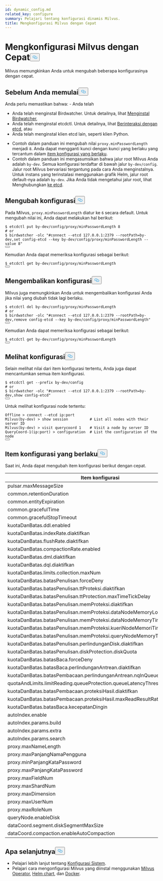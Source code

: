 ```yaml
---
id: dynamic_config.md
related_key: configure
summary: Pelajari tentang konfigurasi dinamis Milvus.
title: Mengkonfigurasi Milvus dengan Cepat
---
```

<h1 id="Configure-Milvus-on-the-Fly" class="common-anchor-header">Mengkonfigurasi Milvus dengan Cepat<button data-href="#Configure-Milvus-on-the-Fly" class="anchor-icon" translate="no">
      <svg translate="no"
        aria-hidden="true"
        focusable="false"
        height="20"
        version="1.1"
        viewBox="0 0 16 16"
        width="16"
      >
        <path
          fill="#0092E4"
          fill-rule="evenodd"
          d="M4 9h1v1H4c-1.5 0-3-1.69-3-3.5S2.55 3 4 3h4c1.45 0 3 1.69 3 3.5 0 1.41-.91 2.72-2 3.25V8.59c.58-.45 1-1.27 1-2.09C10 5.22 8.98 4 8 4H4c-.98 0-2 1.22-2 2.5S3 9 4 9zm9-3h-1v1h1c1 0 2 1.22 2 2.5S13.98 12 13 12H9c-.98 0-2-1.22-2-2.5 0-.83.42-1.64 1-2.09V6.25c-1.09.53-2 1.84-2 3.25C6 11.31 7.55 13 9 13h4c1.45 0 3-1.69 3-3.5S14.5 6 13 6z"
        ></path>
      </svg>
    </button></h1><p>Milvus memungkinkan Anda untuk mengubah beberapa konfigurasinya dengan cepat.</p>
<h2 id="Before-you-start" class="common-anchor-header">Sebelum Anda memulai<button data-href="#Before-you-start" class="anchor-icon" translate="no">
      <svg translate="no"
        aria-hidden="true"
        focusable="false"
        height="20"
        version="1.1"
        viewBox="0 0 16 16"
        width="16"
      >
        <path
          fill="#0092E4"
          fill-rule="evenodd"
          d="M4 9h1v1H4c-1.5 0-3-1.69-3-3.5S2.55 3 4 3h4c1.45 0 3 1.69 3 3.5 0 1.41-.91 2.72-2 3.25V8.59c.58-.45 1-1.27 1-2.09C10 5.22 8.98 4 8 4H4c-.98 0-2 1.22-2 2.5S3 9 4 9zm9-3h-1v1h1c1 0 2 1.22 2 2.5S13.98 12 13 12H9c-.98 0-2-1.22-2-2.5 0-.83.42-1.64 1-2.09V6.25c-1.09.53-2 1.84-2 3.25C6 11.31 7.55 13 9 13h4c1.45 0 3-1.69 3-3.5S14.5 6 13 6z"
        ></path>
      </svg>
    </button></h2><p>Anda perlu memastikan bahwa: - Anda telah</p>
<ul>
<li>Anda telah menginstal Birdwatcher. Untuk detailnya, lihat <a href="/docs/id/birdwatcher_install_guides.md">Menginstal Birdwatcher</a>,</li>
<li>Anda telah menginstal etcdctl. Untuk detailnya, lihat <a href="https://etcd.io/docs/v3.5/dev-guide/interacting_v3/">Berinteraksi dengan etcd</a>, atau</li>
<li>Anda telah menginstal klien etcd lain, seperti klien Python.</li>
</ul>
<div class="alert note">
<ul>
<li>Contoh dalam panduan ini mengubah nilai <code translate="no">proxy.minPasswordLength</code> menjadi <code translate="no">8</code>. Anda dapat mengganti kunci dengan kunci yang berlaku yang tercantum dalam <a href="/docs/id/dynamic_config.md#Applicable-configuration-items">item konfigurasi yang berlaku</a>.</li>
<li>Contoh dalam panduan ini mengasumsikan bahwa jalur root Milvus Anda adalah <code translate="no">by-dev</code>. Semua konfigurasi terdaftar di bawah jalur <code translate="no">by-dev/config</code>. Jalur root Milvus bervariasi tergantung pada cara Anda menginstalnya. Untuk instans yang terinstalasi menggunakan grafik Helm, jalur root default-nya adalah <code translate="no">by-dev</code>. Jika Anda tidak mengetahui jalur root, lihat Menghubungkan <a href="/docs/id/birdwatcher_usage_guides.md#Connect-to-etcd">ke etcd</a>.</li>
</ul>
</div>
<h2 id="Change-configurations" class="common-anchor-header">Mengubah konfigurasi<button data-href="#Change-configurations" class="anchor-icon" translate="no">
      <svg translate="no"
        aria-hidden="true"
        focusable="false"
        height="20"
        version="1.1"
        viewBox="0 0 16 16"
        width="16"
      >
        <path
          fill="#0092E4"
          fill-rule="evenodd"
          d="M4 9h1v1H4c-1.5 0-3-1.69-3-3.5S2.55 3 4 3h4c1.45 0 3 1.69 3 3.5 0 1.41-.91 2.72-2 3.25V8.59c.58-.45 1-1.27 1-2.09C10 5.22 8.98 4 8 4H4c-.98 0-2 1.22-2 2.5S3 9 4 9zm9-3h-1v1h1c1 0 2 1.22 2 2.5S13.98 12 13 12H9c-.98 0-2-1.22-2-2.5 0-.83.42-1.64 1-2.09V6.25c-1.09.53-2 1.84-2 3.25C6 11.31 7.55 13 9 13h4c1.45 0 3-1.69 3-3.5S14.5 6 13 6z"
        ></path>
      </svg>
    </button></h2><p>Pada Milvus, <code translate="no">proxy.minPasswordLength</code> diatur ke <code translate="no">6</code> secara default. Untuk mengubah nilai ini, Anda dapat melakukan hal berikut:</p>
<pre><code translate="no" class="language-shell">$ etcdctl put by-dev/config/proxy/minPasswordLength 8
<span class="hljs-comment"># or</span>
$ birdwatcher -olc <span class="hljs-string">&quot;#connect --etcd 127.0.0.1:2379 --rootPath=by-dev,set config-etcd --key by-dev/config/proxy/minPasswordLength --value 8&quot;</span>
<button class="copy-code-btn"></button></code></pre>
<p>Kemudian Anda dapat memeriksa konfigurasi sebagai berikut:</p>
<pre><code translate="no" class="language-shell">$ etcdctl <span class="hljs-keyword">get</span> <span class="hljs-keyword">by</span>-dev/config/proxy/minPasswordLength
<button class="copy-code-btn"></button></code></pre>
<h2 id="Roll-back-configurations" class="common-anchor-header">Mengembalikan konfigurasi<button data-href="#Roll-back-configurations" class="anchor-icon" translate="no">
      <svg translate="no"
        aria-hidden="true"
        focusable="false"
        height="20"
        version="1.1"
        viewBox="0 0 16 16"
        width="16"
      >
        <path
          fill="#0092E4"
          fill-rule="evenodd"
          d="M4 9h1v1H4c-1.5 0-3-1.69-3-3.5S2.55 3 4 3h4c1.45 0 3 1.69 3 3.5 0 1.41-.91 2.72-2 3.25V8.59c.58-.45 1-1.27 1-2.09C10 5.22 8.98 4 8 4H4c-.98 0-2 1.22-2 2.5S3 9 4 9zm9-3h-1v1h1c1 0 2 1.22 2 2.5S13.98 12 13 12H9c-.98 0-2-1.22-2-2.5 0-.83.42-1.64 1-2.09V6.25c-1.09.53-2 1.84-2 3.25C6 11.31 7.55 13 9 13h4c1.45 0 3-1.69 3-3.5S14.5 6 13 6z"
        ></path>
      </svg>
    </button></h2><p>Milvus juga memungkinkan Anda untuk mengembalikan konfigurasi Anda jika nilai yang diubah tidak lagi berlaku.</p>
<pre><code translate="no" class="language-shell">$ etcdctl <span class="hljs-keyword">del</span> by-dev/config/proxy/minPasswordLength 
<span class="hljs-comment"># or </span>
$ birdwatcher -olc <span class="hljs-string">&quot;#connect --etcd 127.0.0.1:2379 --rootPath=by-dev,remove config-etcd --key by-dev/config/proxy/minPasswordLength&quot;</span>
<button class="copy-code-btn"></button></code></pre>
<p>Kemudian Anda dapat memeriksa konfigurasi sebagai berikut:</p>
<pre><code translate="no" class="language-shell">$ etcdctl <span class="hljs-keyword">get</span> <span class="hljs-keyword">by</span>-dev/config/proxy/minPasswordLength
<button class="copy-code-btn"></button></code></pre>
<h2 id="View-configurations" class="common-anchor-header">Melihat konfigurasi<button data-href="#View-configurations" class="anchor-icon" translate="no">
      <svg translate="no"
        aria-hidden="true"
        focusable="false"
        height="20"
        version="1.1"
        viewBox="0 0 16 16"
        width="16"
      >
        <path
          fill="#0092E4"
          fill-rule="evenodd"
          d="M4 9h1v1H4c-1.5 0-3-1.69-3-3.5S2.55 3 4 3h4c1.45 0 3 1.69 3 3.5 0 1.41-.91 2.72-2 3.25V8.59c.58-.45 1-1.27 1-2.09C10 5.22 8.98 4 8 4H4c-.98 0-2 1.22-2 2.5S3 9 4 9zm9-3h-1v1h1c1 0 2 1.22 2 2.5S13.98 12 13 12H9c-.98 0-2-1.22-2-2.5 0-.83.42-1.64 1-2.09V6.25c-1.09.53-2 1.84-2 3.25C6 11.31 7.55 13 9 13h4c1.45 0 3-1.69 3-3.5S14.5 6 13 6z"
        ></path>
      </svg>
    </button></h2><p>Selain melihat nilai dari item konfigurasi tertentu, Anda juga dapat mencantumkan semua item konfigurasi.</p>
<pre><code translate="no" class="language-shell">$ etcdctl <span class="hljs-keyword">get</span> --prefix <span class="hljs-keyword">by</span>-dev/config
<span class="hljs-meta"># or</span>
$ birdwatcher -olc <span class="hljs-string">&quot;#connect --etcd 127.0.0.1:2379 --rootPath=by-dev,show config-etcd&quot;</span>
<button class="copy-code-btn"></button></code></pre>
<p>Untuk melihat konfigurasi node tertentu:</p>
<pre><code translate="no" class="language-shell">Offline &gt; connect --etcd ip:port 
Milvus(by-dev) &gt; show session          <span class="hljs-comment"># List all nodes with their server ID</span>
Milvus(by-dev) &gt; visit querycoord <span class="hljs-number">1</span>    <span class="hljs-comment"># Visit a node by server ID</span>
QueryCoord-<span class="hljs-number">1</span>(ip:port) &gt; configuration  <span class="hljs-comment"># List the configuration of the node</span>
<button class="copy-code-btn"></button></code></pre>
<h2 id="Applicable-configuration-items" class="common-anchor-header">Item konfigurasi yang berlaku<button data-href="#Applicable-configuration-items" class="anchor-icon" translate="no">
      <svg translate="no"
        aria-hidden="true"
        focusable="false"
        height="20"
        version="1.1"
        viewBox="0 0 16 16"
        width="16"
      >
        <path
          fill="#0092E4"
          fill-rule="evenodd"
          d="M4 9h1v1H4c-1.5 0-3-1.69-3-3.5S2.55 3 4 3h4c1.45 0 3 1.69 3 3.5 0 1.41-.91 2.72-2 3.25V8.59c.58-.45 1-1.27 1-2.09C10 5.22 8.98 4 8 4H4c-.98 0-2 1.22-2 2.5S3 9 4 9zm9-3h-1v1h1c1 0 2 1.22 2 2.5S13.98 12 13 12H9c-.98 0-2-1.22-2-2.5 0-.83.42-1.64 1-2.09V6.25c-1.09.53-2 1.84-2 3.25C6 11.31 7.55 13 9 13h4c1.45 0 3-1.69 3-3.5S14.5 6 13 6z"
        ></path>
      </svg>
    </button></h2><p>Saat ini, Anda dapat mengubah item konfigurasi berikut dengan cepat.</p>
<table>
<thead>
<tr><th>Item konfigurasi</th><th>Nilai default</th></tr>
</thead>
<tbody>
<tr><td>pulsar.maxMessageSize</td><td>5242880</td></tr>
<tr><td>common.retentionDuration</td><td>86400</td></tr>
<tr><td>common.entityExpiration</td><td>-1</td></tr>
<tr><td>common.gracefulTime</td><td>5000</td></tr>
<tr><td>common.gracefulStopTimeout</td><td>30</td></tr>
<tr><td>kuotaDanBatas.ddl.enabled</td><td>FALSE</td></tr>
<tr><td>kuotaDanBatas.indexRate.diaktifkan</td><td>FALSE</td></tr>
<tr><td>kuotaDanBatas.flushRate.diaktifkan</td><td>SALAH</td></tr>
<tr><td>kuotaDanBatas.compactionRate.enabled</td><td>FALSE</td></tr>
<tr><td>kuotaDanBatas.dml.diaktifkan</td><td>FALSE</td></tr>
<tr><td>kuotaDanBatas.dql.diaktifkan</td><td>FALSE</td></tr>
<tr><td>kuotaDanBatas.limits.collection.maxNum</td><td>64</td></tr>
<tr><td>kuotaDanBatas.batasPenulisan.forceDeny</td><td>FALSE</td></tr>
<tr><td>kuotaDanBatas.batasPenulisan.ttProteksi.diaktifkan</td><td>FALSE</td></tr>
<tr><td>kuotaDanBatas.batasPenulisan.ttProtection.maxTimeTickDelay</td><td>9223372036854775807</td></tr>
<tr><td>kuotaDanBatas.batasPenulisan.memProteksi.diaktifkan</td><td>BENAR</td></tr>
<tr><td>kuotaDanBatas.batasPenulisan.memProteksi.dataNodeMemoryLowWaterLevel</td><td>0.85</td></tr>
<tr><td>kuotaDanBatas.batasPenulisan.memProteksi.dataNodeMemoryTingkatAirTinggi</td><td>0.95</td></tr>
<tr><td>kuotaDanBatas.batasPenulisan.memProteksi.kueriNodeMemoriTingkatAirRendah</td><td>0.85</td></tr>
<tr><td>kuotaDanBatas.batasPenulisan.memProteksi.queryNodeMemoryTingkatAirTinggi</td><td>0.95</td></tr>
<tr><td>kuotaDanBatas.batasPenulisan.perlindunganDisk.diaktifkan</td><td>BENAR</td></tr>
<tr><td>kuotaDanBatas.batasPenulisan.diskProtection.diskQuota</td><td>+INF</td></tr>
<tr><td>kuotaDanBatas.batasBaca.forceDeny</td><td>FALSE</td></tr>
<tr><td>kuotaDanBatas.batasBaca.perlindunganAntrean.diaktifkan</td><td>FALSE</td></tr>
<tr><td>kuotaDanBatas.batasPembacaan.perlindunganAntrean.nqInQueueThreshold</td><td>9223372036854775807</td></tr>
<tr><td>quotaAndLimits.limitReading.queueProtection.queueLatencyThreshold</td><td>+INF</td></tr>
<tr><td>kuotaDanBatas.batasPembacaan.proteksiHasil.diaktifkan</td><td>FALSE</td></tr>
<tr><td>kuotaDanBatas.batasPembacaan.proteksiHasil.maxReadResultRate</td><td>+INF</td></tr>
<tr><td>kuotaDanBatas.batasBaca.kecepatanDingin</td><td>0.9</td></tr>
<tr><td>autoIndex.enable</td><td>FALSE</td></tr>
<tr><td>autoIndex.params.build</td><td>""</td></tr>
<tr><td>autoIndex.params.extra</td><td>""</td></tr>
<tr><td>autoIndex.params.search</td><td>""</td></tr>
<tr><td>proxy.maxNameLength</td><td>255</td></tr>
<tr><td>proxy.maxPanjangNamaPengguna</td><td>32</td></tr>
<tr><td>proxy.minPanjangKataPassword</td><td>6</td></tr>
<tr><td>proxy.maxPanjangKataPassword</td><td>256</td></tr>
<tr><td>proxy.maxFieldNum</td><td>64</td></tr>
<tr><td>proxy.maxShardNum</td><td>256</td></tr>
<tr><td>proxy.maxDimension</td><td>32768</td></tr>
<tr><td>proxy.maxUserNum</td><td>100</td></tr>
<tr><td>proxy.maxRoleNum</td><td>10</td></tr>
<tr><td>queryNode.enableDisk</td><td>TRUE</td></tr>
<tr><td>dataCoord.segment.diskSegmentMaxSize</td><td>2048</td></tr>
<tr><td>dataCoord.compaction.enableAutoCompaction</td><td>TRUE</td></tr>
</tbody>
</table>
<h2 id="Whats-next" class="common-anchor-header">Apa selanjutnya<button data-href="#Whats-next" class="anchor-icon" translate="no">
      <svg translate="no"
        aria-hidden="true"
        focusable="false"
        height="20"
        version="1.1"
        viewBox="0 0 16 16"
        width="16"
      >
        <path
          fill="#0092E4"
          fill-rule="evenodd"
          d="M4 9h1v1H4c-1.5 0-3-1.69-3-3.5S2.55 3 4 3h4c1.45 0 3 1.69 3 3.5 0 1.41-.91 2.72-2 3.25V8.59c.58-.45 1-1.27 1-2.09C10 5.22 8.98 4 8 4H4c-.98 0-2 1.22-2 2.5S3 9 4 9zm9-3h-1v1h1c1 0 2 1.22 2 2.5S13.98 12 13 12H9c-.98 0-2-1.22-2-2.5 0-.83.42-1.64 1-2.09V6.25c-1.09.53-2 1.84-2 3.25C6 11.31 7.55 13 9 13h4c1.45 0 3-1.69 3-3.5S14.5 6 13 6z"
        ></path>
      </svg>
    </button></h2><ul>
<li>Pelajari lebih lanjut tentang <a href="/docs/id/system_configuration.md">Konfigurasi Sistem</a>.</li>
<li>Pelajari cara mengonfigurasi Milvus yang diinstal menggunakan <a href="/docs/id/configure_operator.md">Milvus Operator</a>, <a href="/docs/id/configure-helm.md">Helm chart</a>, dan <a href="/docs/id/configure-docker.md">Docker</a>.</li>
</ul>

